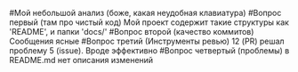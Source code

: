 #Мой небольшой анализ (боже, какая неудобная клавиатура)
#Вопрос первый (там про чистый код)
Мой проект содержит такие структуры как 'README', и папки 'docs/'
#Вопрос второй (качество коммитов)
Сообщения ясные
#Вопрос третий (Инструменты ревью)
12 (PR) решал проблему 5 (issue). Вроде эффективно
#Вопрос четвертый (проблемы)
в README.md нет описания изменений
